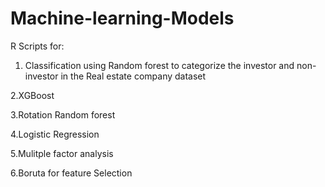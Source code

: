 # Machine-learning-Models

R Scripts for:

1. Classification using Random forest to categorize the investor and non-investor in the Real estate company dataset

2.XGBoost

3.Rotation Random forest

4.Logistic Regression 

5.Mulitple factor analysis

6.Boruta for feature Selection
